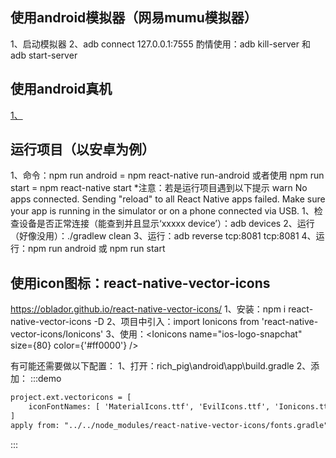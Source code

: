 ## 使用android模拟器（网易mumu模拟器）
1、启动模拟器
2、adb connect 127.0.0.1:7555
酌情使用：adb kill-server   和   adb start-server

## 使用android真机
[1、](https://reactnative.cn/docs/running-on-device)


## 运行项目（以安卓为例）
1、命令：npm run android = npm react-native run-android  或者使用  npm run start  =  npm react-native start
*注意：若是运行项目遇到以下提示
warn No apps connected. Sending "reload" to all React Native apps failed. Make sure your app is running in the simulator or on a phone connected via USB.
1、检查设备是否正常连接（能查到并且显示‘xxxxx  device’）：adb devices
2、运行（好像没用）：./gradlew clean
3、运行：adb reverse tcp:8081 tcp:8081
4、运行：npm run android 或 npm run start

## 使用icon图标：react-native-vector-icons
https://oblador.github.io/react-native-vector-icons/
1、安装：npm i react-native-vector-icons -D
2、项目中引入：import Ionicons from 'react-native-vector-icons/Ionicons'
3、使用：<Ionicons name="ios-logo-snapchat" size={80} color={'#ff0000'} />

有可能还需要做以下配置：
1、打开：rich_pig\android\app\build.gradle
2、添加：
:::demo
```html
project.ext.vectoricons = [
    iconFontNames: [ 'MaterialIcons.ttf', 'EvilIcons.ttf', 'Ionicons.ttf', 'AntDesign.ttf', 'MaterialCommunityIcons.tff' ]
]
apply from: "../../node_modules/react-native-vector-icons/fonts.gradle"
```
:::